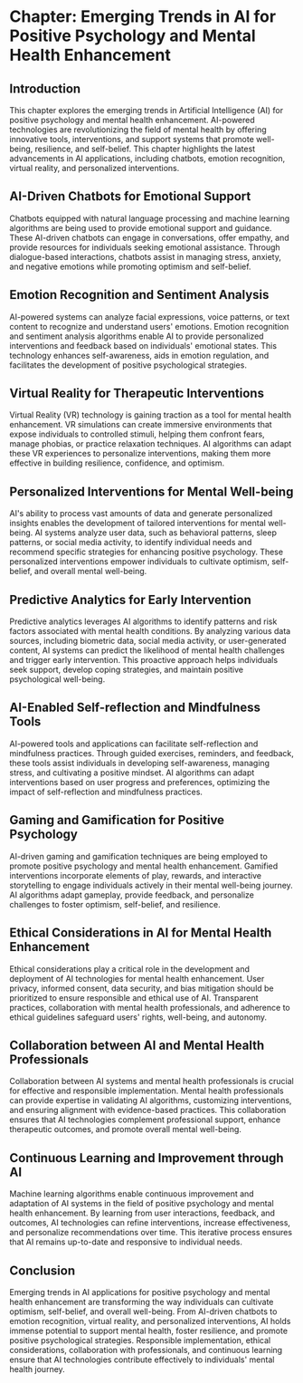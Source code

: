 Chapter: Emerging Trends in AI for Positive Psychology and Mental Health Enhancement
====================================================================================

Introduction
------------

This chapter explores the emerging trends in Artificial Intelligence (AI) for positive psychology and mental health enhancement. AI-powered technologies are revolutionizing the field of mental health by offering innovative tools, interventions, and support systems that promote well-being, resilience, and self-belief. This chapter highlights the latest advancements in AI applications, including chatbots, emotion recognition, virtual reality, and personalized interventions.

AI-Driven Chatbots for Emotional Support
----------------------------------------

Chatbots equipped with natural language processing and machine learning algorithms are being used to provide emotional support and guidance. These AI-driven chatbots can engage in conversations, offer empathy, and provide resources for individuals seeking emotional assistance. Through dialogue-based interactions, chatbots assist in managing stress, anxiety, and negative emotions while promoting optimism and self-belief.

Emotion Recognition and Sentiment Analysis
------------------------------------------

AI-powered systems can analyze facial expressions, voice patterns, or text content to recognize and understand users' emotions. Emotion recognition and sentiment analysis algorithms enable AI to provide personalized interventions and feedback based on individuals' emotional states. This technology enhances self-awareness, aids in emotion regulation, and facilitates the development of positive psychological strategies.

Virtual Reality for Therapeutic Interventions
---------------------------------------------

Virtual Reality (VR) technology is gaining traction as a tool for mental health enhancement. VR simulations can create immersive environments that expose individuals to controlled stimuli, helping them confront fears, manage phobias, or practice relaxation techniques. AI algorithms can adapt these VR experiences to personalize interventions, making them more effective in building resilience, confidence, and optimism.

Personalized Interventions for Mental Well-being
------------------------------------------------

AI's ability to process vast amounts of data and generate personalized insights enables the development of tailored interventions for mental well-being. AI systems analyze user data, such as behavioral patterns, sleep patterns, or social media activity, to identify individual needs and recommend specific strategies for enhancing positive psychology. These personalized interventions empower individuals to cultivate optimism, self-belief, and overall mental well-being.

Predictive Analytics for Early Intervention
-------------------------------------------

Predictive analytics leverages AI algorithms to identify patterns and risk factors associated with mental health conditions. By analyzing various data sources, including biometric data, social media activity, or user-generated content, AI systems can predict the likelihood of mental health challenges and trigger early intervention. This proactive approach helps individuals seek support, develop coping strategies, and maintain positive psychological well-being.

AI-Enabled Self-reflection and Mindfulness Tools
------------------------------------------------

AI-powered tools and applications can facilitate self-reflection and mindfulness practices. Through guided exercises, reminders, and feedback, these tools assist individuals in developing self-awareness, managing stress, and cultivating a positive mindset. AI algorithms can adapt interventions based on user progress and preferences, optimizing the impact of self-reflection and mindfulness practices.

Gaming and Gamification for Positive Psychology
-----------------------------------------------

AI-driven gaming and gamification techniques are being employed to promote positive psychology and mental health enhancement. Gamified interventions incorporate elements of play, rewards, and interactive storytelling to engage individuals actively in their mental well-being journey. AI algorithms adapt gameplay, provide feedback, and personalize challenges to foster optimism, self-belief, and resilience.

Ethical Considerations in AI for Mental Health Enhancement
----------------------------------------------------------

Ethical considerations play a critical role in the development and deployment of AI technologies for mental health enhancement. User privacy, informed consent, data security, and bias mitigation should be prioritized to ensure responsible and ethical use of AI. Transparent practices, collaboration with mental health professionals, and adherence to ethical guidelines safeguard users' rights, well-being, and autonomy.

Collaboration between AI and Mental Health Professionals
--------------------------------------------------------

Collaboration between AI systems and mental health professionals is crucial for effective and responsible implementation. Mental health professionals can provide expertise in validating AI algorithms, customizing interventions, and ensuring alignment with evidence-based practices. This collaboration ensures that AI technologies complement professional support, enhance therapeutic outcomes, and promote overall mental well-being.

Continuous Learning and Improvement through AI
----------------------------------------------

Machine learning algorithms enable continuous improvement and adaptation of AI systems in the field of positive psychology and mental health enhancement. By learning from user interactions, feedback, and outcomes, AI technologies can refine interventions, increase effectiveness, and personalize recommendations over time. This iterative process ensures that AI remains up-to-date and responsive to individual needs.

Conclusion
----------

Emerging trends in AI applications for positive psychology and mental health enhancement are transforming the way individuals can cultivate optimism, self-belief, and overall well-being. From AI-driven chatbots to emotion recognition, virtual reality, and personalized interventions, AI holds immense potential to support mental health, foster resilience, and promote positive psychological strategies. Responsible implementation, ethical considerations, collaboration with professionals, and continuous learning ensure that AI technologies contribute effectively to individuals' mental health journey.
